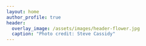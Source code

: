 ```yaml
---
layout: home
author_profile: true
header:
  overlay_image: /assets/images/header-flower.jpg
  caption: "Photo credit: Steve Cassidy"
---
```

